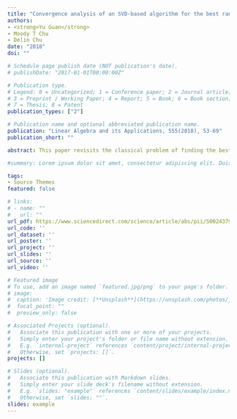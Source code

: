 ```yaml
---
title: "Convergence analysis of an SVD-based algorithm for the best rank-1 tensor approximation"
authors:
- <strong>Yu Guan</strong>
- Moody T Chu
- Delin Chu
date: "2018"
doi: ""

# Schedule page publish date (NOT publication's date).
# publishDate: "2017-01-01T00:00:00Z"

# Publication type.
# Legend: 0 = Uncategorized; 1 = Conference paper; 2 = Journal article;
# 3 = Preprint / Working Paper; 4 = Report; 5 = Book; 6 = Book section;
# 7 = Thesis; 8 = Patent
publication_types: ["2"]

# Publication name and optional abbreviated publication name.
publication: "Linear Algebra and its Applications, 555(2018), 53-69"
publication_short: ""

abstract: This paper revisits the classical problem of finding the best rank-1 approximation to a generic tensor. The main focus is on providing a mathematical proof for the convergence of the iterates of an SVD-based algorithm. In contrast to the conventional approach by the so called alternating least squares (ALS) method that works to adjust one factor a time, the SVD-based algorithms improve two factors simultaneously. The ALS method is easy to implement, but suffers from slow convergence and easy stagnation at a local solution. It has been suggested recently that the SVD-algorithm might have a better limiting behavior leading to better approximations, yet a theory of convergence has been elusive in the literature. This note proposes a simple tactic to partially close that gap.

#summary: Lorem ipsum dolor sit amet, consectetur adipiscing elit. Duis posuere #tellus ac convallis placerat. Proin tincidunt magna sed ex sollicitudin #condimentum.

tags:
- Source Themes
featured: false

# links:
# - name: ""
#   url: ""
url_pdf: https://www.sciencedirect.com/science/article/abs/pii/S0024379518302908
url_code: ''
url_dataset: ''
url_poster: ''
url_project: ''
url_slides: ''
url_source: ''
url_video: ''

# Featured image
# To use, add an image named `featured.jpg/png` to your page's folder. 
# image:
#  caption: 'Image credit: [**Unsplash**](https://unsplash.com/photos/jdD8gXaTZsc)'
#  focal_point: ""
#  preview_only: false

# Associated Projects (optional).
#   Associate this publication with one or more of your projects.
#   Simply enter your project's folder or file name without extension.
#   E.g. `internal-project` references `content/project/internal-project/index.md`.
#   Otherwise, set `projects: []`.
projects: []

# Slides (optional).
#   Associate this publication with Markdown slides.
#   Simply enter your slide deck's filename without extension.
#   E.g. `slides: "example"` references `content/slides/example/index.md`.
#   Otherwise, set `slides: ""`.
slides: example
---
```


